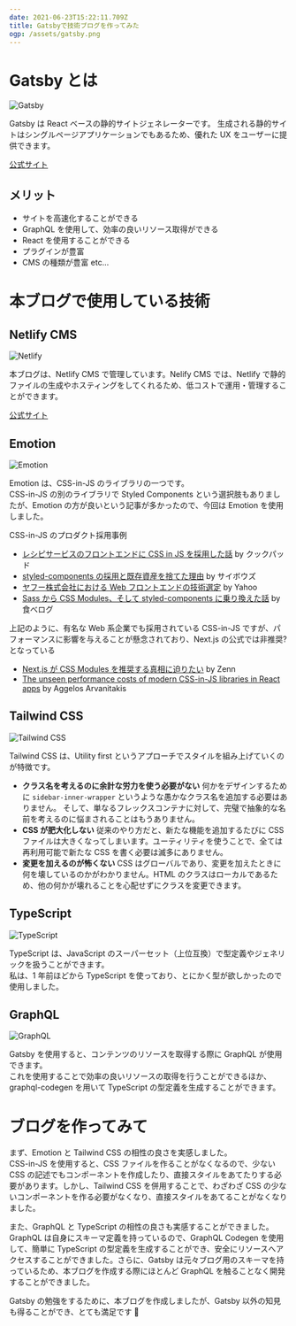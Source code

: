 ```yaml
---
date: 2021-06-23T15:22:11.709Z
title: Gatsbyで技術ブログを作ってみた
ogp: /assets/gatsby.png
---
```


# Gatsby とは

![Gatsby](/assets/gatsby.png "Gatsby")

Gatsby は React ベースの静的サイトジェネレーターです。
生成される静的サイトはシングルページアプリケーションでもあるため、優れた UX をユーザーに提供できます。

[公式サイト](https://www.gatsbyjs.com/)

## メリット

- サイトを高速化することができる
- GraphQL を使用して、効率の良いリソース取得ができる
- React を使用することができる
- プラグインが豊富
- CMS の種類が豊富 etc...

# 本ブログで使用している技術

## Netlify CMS

![Netlify](/assets/netlify.png "Netlify")

本ブログは、Netlify CMS で管理しています。Nelify CMS では、Netlify で静的ファイルの生成やホスティングをしてくれるため、低コストで運用・管理することができます。

[公式サイト](https://www.gatsbyjs.com/plugins/gatsby-plugin-netlify/)

## Emotion

![Emotion](/assets/emotion.png "Emotion")

Emotion は、CSS-in-JS のライブラリの一つです。<br />
CSS-in-JS の別のライブラリで Styled Components という選択肢もありましたが、Emotion の方が良いという記事が多かったので、今回は Emotion を使用しました。

CSS-in-JS のプロダクト採用事例

- [レシピサービスのフロントエンドに CSS in JS を採用した話](https://techlife.cookpad.com/entry/2021/03/15/090000) by クックパッド
- [styled-components の採用と既存資産を捨てた理由](https://blog.cybozu.io/entry/2020/06/25/105457) by サイボウズ
- [ヤフー株式会社における Web フロントエンドの技術選定](https://techblog.yahoo.co.jp/advent-calendar-2018/yahoo-frontend/) by Yahoo
- [Sass から CSS Modules、そして styled-components に乗り換えた話](https://note.com/tabelog_frontend/n/n2541778b81e3) by 食べログ

上記のように、有名な Web 系企業でも採用されている CSS-in-JS ですが、パフォーマンスに影響を与えることが懸念されており、Next.js の公式では非推奨?となっている

- [Next.js が CSS Modules を推奨する真相に迫りたい](https://zenn.dev/takepepe/scraps/6668e9fe402666) by Zenn
- [The unseen performance costs of modern CSS-in-JS libraries in React apps](https://calendar.perfplanet.com/2019/the-unseen-performance-costs-of-css-in-js-in-react-apps/) by Aggelos Arvanitakis

## Tailwind CSS

![Tailwind CSS](/assets/tailwindcss.png "Tailwind CSS")

Tailwind CSS は、Utility first というアプローチでスタイルを組み上げていくのが特徴です。

- **クラス名を考えるのに余計な労力を使う必要がない** 何かをデザインするために `sidebar-inner-wrapper` というような愚かなクラス名を追加する必要はありません。 そして、単なるフレックスコンテナに対して、完璧で抽象的な名前を考えるのに悩まされることはもうありません。
- **CSS が肥大化しない** 従来のやり方だと、新たな機能を追加するたびに CSS ファイルは大きくなってしまいます。ユーティリティを使うことで、全ては再利用可能で新たな CSS を書く必要は滅多にありません。
- **変更を加えるのが怖くない** CSS はグローバルであり、変更を加えたときに何を壊しているのかがわかりません。HTML のクラスはローカルであるため、他の何かが壊れることを心配せずにクラスを変更できます。

## TypeScript

![TypeScript](/assets/typescript.png "TypeScript")

TypeScript は、JavaScript のスーパーセット（上位互換）で型定義やジェネリックを扱うことができます。<br />私は、1 年前ほどから TypeScript を使っており、とにかく型が欲しかったので使用しました。

## GraphQL

![GraphQL](/assets/graphql.png "GraphQL")

Gatsby を使用すると、コンテンツのリソースを取得する際に GraphQL が使用できます。<br />
これを使用することで効率の良いリソースの取得を行うことができるほか、graphql-codegen を用いて TypeScript の型定義を生成することができます。

# ブログを作ってみて

まず、Emotion と Tailwind CSS の相性の良さを実感しました。<br/>
CSS-in-JS を使用すると、CSS ファイルを作ることがなくなるので、少ない CSS の記述でもコンポーネントを作成したり、直接スタイルをあてたりする必要があります。しかし、Tailwind CSS を併用することで、わざわざ CSS の少ないコンポーネントを作る必要がなくなり、直接スタイルをあてることがなくなりました。

また、GraphQL と TypeScript の相性の良さも実感することができました。<br/>
GraphQL は自身にスキーマ定義を持っているので、GraphQL Codegen を使用して、簡単に TypeScript の型定義を生成することができ、安全にリソースへアクセスすることができました。さらに、Gatsby は元々ブログ用のスキーマを持っているため、本ブログを作成する際にほとんど GraphQL を触ることなく開発することができました。

Gatsby の勉強をするために、本ブログを作成しましたが、Gatsby 以外の知見も得ることができ、とても満足です 🚀
